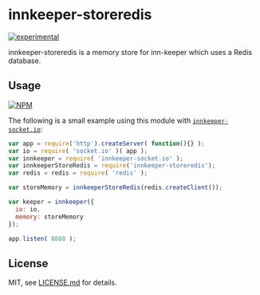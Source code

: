 # innkeeper-storeredis

[![experimental](http://badges.github.io/stability-badges/dist/experimental.svg)](http://github.com/badges/stability-badges)

innkeeper-storeredis is a memory store for inn-keeper which uses a Redis database.

## Usage

[![NPM](https://nodei.co/npm/innkeeper-storeredis.png)](https://www.npmjs.com/package/innkeeper-storeredis)

The following is a small example using this module with [`innkeeper-socket.io`](https://www.npmjs.com/package/innkeeper-socket.io):

```javascript
var app = require('http').createServer( function(){} );
var io = require( 'socket.io' )( app );
var innkeeper = require( 'innkeeper-socket.io' );
var innkeeperStoreRedis = require('innkeeper-storeredis');
var redis = redis = require( 'redis' );

var storeMemory = innkeeperStoreRedis(redis.createClient());

var keeper = innkeeper({ 
  io: io,
  memory: storeMemory
});

app.listen( 8888 );
```

## License

MIT, see [LICENSE.md](http://github.com/jam3/innkeeper-storeredis/blob/master/LICENSE.md) for details.
